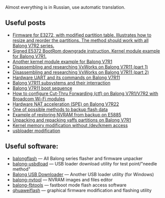 Almost everything is in Russian, use automatic translation.

## Useful posts

* [Firmware for E3272, with modified partition table. Illustrates how to resize and reorder the partitions. The method should work with all Balong V7R2 series.](https://4pda.ru/forum/index.php?s=&showtopic=508842&view=findpost&p=77170885)
* [Signed E5372 BootRom downgrade instruction. Kernel module example for Balong V7R1.](https://4pda.ru/forum/index.php?s=&showtopic=618520&view=findpost&p=63851093)
* [Another kernel module example for Balong V7R1](https://4pda.ru/forum/index.php?s=&showtopic=618520&view=findpost&p=63653054)
* [Disassembling and researching VxWorks on Balong V7R11 (part 1)](https://4pda.ru/forum/index.php?s=&showtopic=582284&view=findpost&p=36977362)
* [Disassembling and researching VxWorks on Balong V7R11 (part 2)](https://4pda.ru/forum/index.php?s=&showtopic=582284&view=findpost&p=36981083)
* [Hardware UART and its commands on Balong V7R11](https://4pda.ru/forum/index.php?s=&showtopic=582284&view=findpost&p=43382034)
* [Balong V7R11 subsystems and their interraction](https://4pda.ru/forum/index.php?s=&showtopic=582284&view=findpost&p=56777431)
* [Balong V7R11 boot sequence](https://4pda.ru/forum/index.php?s=&showtopic=582284&view=findpost&p=46553505)
* [How to configure Cut-Thru Forwarding (ctf) on Balong V7R1/V7R2 with Broadcom Wi-Fi modules](https://4pda.ru/forum/index.php?s=&showtopic=618520&view=findpost&p=63157118)
* [Hardware NAT acceleration (SPE) on Balong V7R22](https://4pda.ru/forum/index.php?s=&showtopic=842340&view=findpost&p=68814536)
* [One of possible methods to backup flash data](https://gist.github.com/ValdikSS/323bcdfceb2f09d9c6ef02db1bc573e2)
* [Example of restoring NVRAM from backup on E5885](https://4pda.ru/forum/index.php?s=&showtopic=842340&view=findpost&p=67455208)
* [Unpacking and repacking yaffs partitions on Balong V7R1](https://4pda.ru/forum/index.php?s=&showtopic=744265&view=findpost&p=72041932)
* [Kernel memory modification without /dev/kmem access](https://4pda.ru/forum/index.php?s=&showtopic=744265&view=findpost&p=71881645)
* [usbloader modification](https://4pda.ru/forum/index.php?s=&showtopic=744265&view=findpost&p=78454912)

## Useful software:

* [balongflash](https://github.com/forth32/balongflash/) — All Balong series flasher and firmware unpacker
* [balong-usbdload](https://github.com/forth32/balong-usbdload) — USB loader download utility for test point/"needle method"
* [Balong USB Downloader](http://www.decker.su/2016/03/balong-usb-downloader-huawei-recovery.html) — Another USB loader utility (for Windows)
* [balong-nvtool](https://github.com/forth32/balong-nvtool) — NVRAM images and files editor
* [balong-fbtools](https://github.com/forth32/balong-fbtools) — fastboot mode flash access software
* [qhuaweiflash](https://github.com/forth32/qhuaweiflash) — graphical firmware modification and flashing utility
